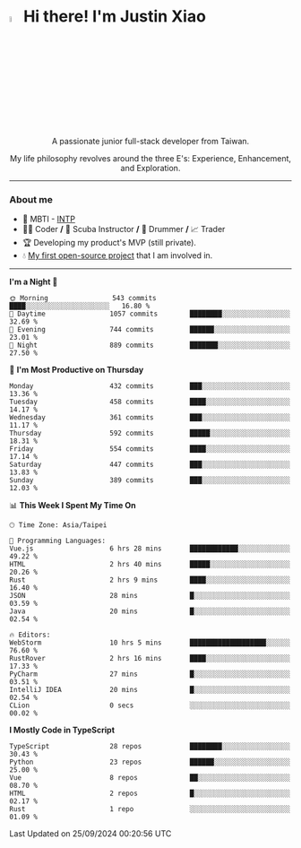 # <img src="https://media.giphy.com/media/hvRJCLFzcasrR4ia7z/giphy.gif" width="5%">Hi there! I'm Justin Xiao
<p align="center">A passionate junior full-stack developer from Taiwan.  </p>
<p align="center">My life philosophy revolves around the three E's: Experience, Enhancement, and Exploration.</p>

---
### About me
- 👀 MBTI - [INTP](https://www.16personalities.com/intp-personality)
- 👨‍💻 Coder **/** 🤿 Scuba Instructor **/** 🥁 Drummer **/** 📈 Trader
- 🏆 Developing my product's MVP (still private).
- 💧 [My first open-source project](https://github.com/Game-as-a-Service/Game-Lobby-Web) that I am involved in.

---
<!--START_SECTION:waka-->
**I'm a Night 🦉** 

```text
🌞 Morning                543 commits         ████░░░░░░░░░░░░░░░░░░░░░   16.80 % 
🌆 Daytime                1057 commits        ████████░░░░░░░░░░░░░░░░░   32.69 % 
🌃 Evening                744 commits         ██████░░░░░░░░░░░░░░░░░░░   23.01 % 
🌙 Night                  889 commits         ███████░░░░░░░░░░░░░░░░░░   27.50 % 
```
📅 **I'm Most Productive on Thursday** 

```text
Monday                   432 commits         ███░░░░░░░░░░░░░░░░░░░░░░   13.36 % 
Tuesday                  458 commits         ████░░░░░░░░░░░░░░░░░░░░░   14.17 % 
Wednesday                361 commits         ███░░░░░░░░░░░░░░░░░░░░░░   11.17 % 
Thursday                 592 commits         █████░░░░░░░░░░░░░░░░░░░░   18.31 % 
Friday                   554 commits         ████░░░░░░░░░░░░░░░░░░░░░   17.14 % 
Saturday                 447 commits         ███░░░░░░░░░░░░░░░░░░░░░░   13.83 % 
Sunday                   389 commits         ███░░░░░░░░░░░░░░░░░░░░░░   12.03 % 
```


📊 **This Week I Spent My Time On** 

```text
🕑︎ Time Zone: Asia/Taipei

💬 Programming Languages: 
Vue.js                   6 hrs 28 mins       ████████████░░░░░░░░░░░░░   49.22 % 
HTML                     2 hrs 40 mins       █████░░░░░░░░░░░░░░░░░░░░   20.26 % 
Rust                     2 hrs 9 mins        ████░░░░░░░░░░░░░░░░░░░░░   16.40 % 
JSON                     28 mins             █░░░░░░░░░░░░░░░░░░░░░░░░   03.59 % 
Java                     20 mins             █░░░░░░░░░░░░░░░░░░░░░░░░   02.54 % 

🔥 Editors: 
WebStorm                 10 hrs 5 mins       ███████████████████░░░░░░   76.60 % 
RustRover                2 hrs 16 mins       ████░░░░░░░░░░░░░░░░░░░░░   17.33 % 
PyCharm                  27 mins             █░░░░░░░░░░░░░░░░░░░░░░░░   03.51 % 
IntelliJ IDEA            20 mins             █░░░░░░░░░░░░░░░░░░░░░░░░   02.54 % 
CLion                    0 secs              ░░░░░░░░░░░░░░░░░░░░░░░░░   00.02 % 
```

**I Mostly Code in TypeScript** 

```text
TypeScript               28 repos            ████████░░░░░░░░░░░░░░░░░   30.43 % 
Python                   23 repos            ██████░░░░░░░░░░░░░░░░░░░   25.00 % 
Vue                      8 repos             ██░░░░░░░░░░░░░░░░░░░░░░░   08.70 % 
HTML                     2 repos             █░░░░░░░░░░░░░░░░░░░░░░░░   02.17 % 
Rust                     1 repo              ░░░░░░░░░░░░░░░░░░░░░░░░░   01.09 % 
```




 Last Updated on 25/09/2024 00:20:56 UTC
<!--END_SECTION:waka-->
